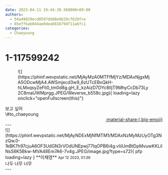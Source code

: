 ```yaml
---
date: 2023-04-11 19:44:30.568000+09:00
authors:
  - 54a49829ecd0597ddd0e9b29cf629fce
  - 65eff6ab044ae8dea6816794f11a6fc1
categories:
  - Chaeyoung
---
```


# 1-117599242

<div class="post-container" markdown="1">
<div class="content-container md-sidebar__scrollwrap" markdown="1">


<figure markdown="1">
![](https://phinf.wevpstatic.net/MjAyMzA0MTFfMjYz/MDAxNjgxMjA5ODcwMjA4.AWSmjecd3w9_6zUTcEBxQkH-hLMxqsyZeFli0_tm0d8g.gH_E_kzAizD7DYc8IIjT9MhyCcDb73Ly2C8maUWMprgg.JPEG/Weverse_b558c.jpg){ loading=lazy onclick="openFullscreen(this)"}
</figure>
보고 싶어<br>\#to_chaeyoung 

</div>
</div>

<div style="text-align: right;" markdown="1">
<a href="https://weverse.io/fromis9/fanpost/1-117599242" style="text-align: right;">:material-share:{.big-emoji}</a>
</div>
---

<div class="comments-container md-sidebar__scrollwrap" markdown="1">
<div class="comment" markdown="1">
<div class='id-container' markdown="1">
![](https://phinf.wevpstatic.net/MjAyNDExMjNfMTM1/MDAxNzMyMzUyOTg3NzQw.0-1kBK7h97cjuA6OF3UdGN3rVOdUNEpwj77IqOPB6i4g.vliiUmBtDpMvuwKKLiINsS6K5Bkw-MVA48Em7A6-7v4g.JPEG/image.jpg?type=s72){ pfp loading=lazy }
**<span class="artist">이채영</span>** <small>Apr 12 2023, 01:39</small><br>
</div>
<div class='comment-body' markdown="1">
나두 너무 너무
</div>
</div>
</div>
---
